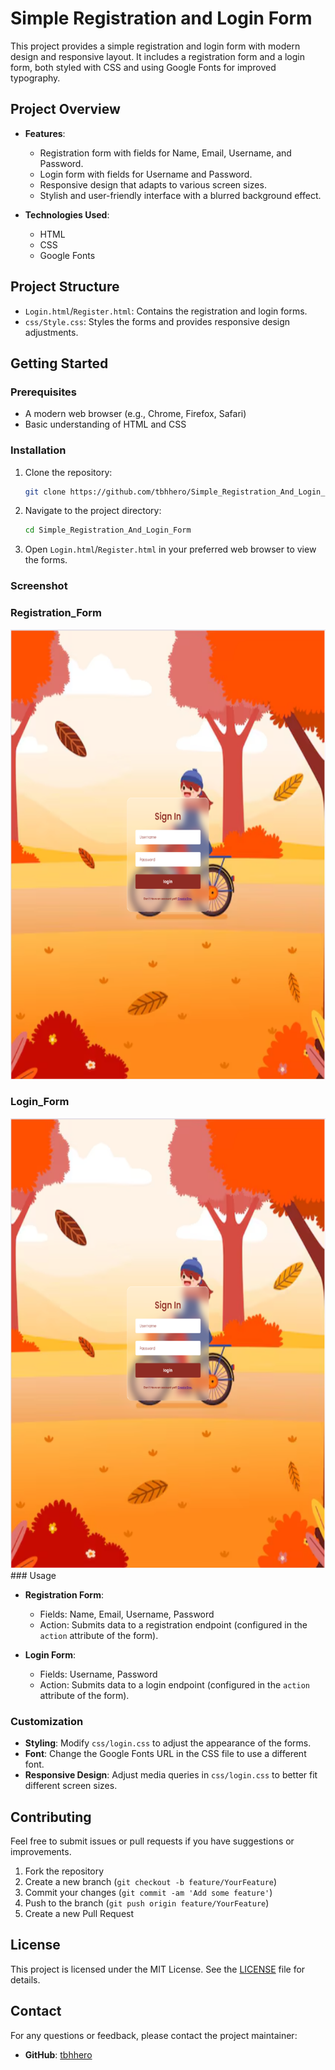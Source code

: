 # Simple Registration and Login Form

This project provides a simple registration and login form with modern design and responsive layout. It includes a registration form and a login form, both styled with CSS and using Google Fonts for improved typography.

## Project Overview

- **Features**:
  - Registration form with fields for Name, Email, Username, and Password.
  - Login form with fields for Username and Password.
  - Responsive design that adapts to various screen sizes.
  - Stylish and user-friendly interface with a blurred background effect.

- **Technologies Used**:
  - HTML
  - CSS
  - Google Fonts

## Project Structure

- `Login.html`/`Register.html`: Contains the registration and login forms.
- `css/Style.css`: Styles the forms and provides responsive design adjustments.

## Getting Started

### Prerequisites

- A modern web browser (e.g., Chrome, Firefox, Safari)
- Basic understanding of HTML and CSS

### Installation

1. Clone the repository:

   ```bash
   git clone https://github.com/tbhhero/Simple_Registration_And_Login_Form.git
   ```

2. Navigate to the project directory:

   ```bash
   cd Simple_Registration_And_Login_Form
   ```

3. Open `Login.html`/`Register.html` in your preferred web browser to view the forms.

### Screenshot
### Registration_Form

<img src="screenshot/screenshot1.png" alt="Screenshot" height="720">

### Login_Form

<img src="screenshot/screenshot1.png" alt="Screenshot" height="720">
### Usage

- **Registration Form**: 
  - Fields: Name, Email, Username, Password
  - Action: Submits data to a registration endpoint (configured in the `action` attribute of the form).

- **Login Form**: 
  - Fields: Username, Password
  - Action: Submits data to a login endpoint (configured in the `action` attribute of the form).

### Customization

- **Styling**: Modify `css/login.css` to adjust the appearance of the forms.
- **Font**: Change the Google Fonts URL in the CSS file to use a different font.
- **Responsive Design**: Adjust media queries in `css/login.css` to better fit different screen sizes.

## Contributing

Feel free to submit issues or pull requests if you have suggestions or improvements. 

1. Fork the repository
2. Create a new branch (`git checkout -b feature/YourFeature`)
3. Commit your changes (`git commit -am 'Add some feature'`)
4. Push to the branch (`git push origin feature/YourFeature`)
5. Create a new Pull Request

## License

This project is licensed under the MIT License. See the [LICENSE](LICENSE) file for details.

## Contact

For any questions or feedback, please contact the project maintainer:

- **GitHub**: [tbhhero](https://github.com/tbhhero)

